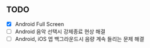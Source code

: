 ## TODO
- [x] Android Full Screen
- [ ] Android 음악 선택시 강제종료 현상 해결
- [ ] Android, iOS 엡 백그라운드시 음량 계속 들리는 문제 해결
